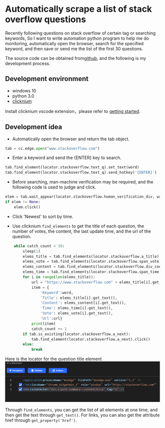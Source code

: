 # Automatically scrape a list of stack overflow questions

Recently following questions on stack overflow of certain tag or searching keywords, So I want to write automation python program to help me do monitoring, automatically open the browser, search for the specified keyword, and then save or send me the list of the first 30 questions.

The source code can be obtained from[github](https://github.com/automation9417/automation-samples/tree/main/StackOverflow), and the following is my development process.

## Development environment
- windows 10
- python 3.0
- [clicknium](https://www.clicknium.com)

Install clicknium vscode extension，please refer to [getting started](https://marketplace.visualstudio.com/items?itemName=ClickCorp.clicknium).

## Development idea
- Automatically open the browser and return the tab object.
```python
tab = cc.edge.open("www.stackoverflow.com")
```
- Enter a keyword and send the {ENTER} key to search.
```python
tab.find_element(locator.stackoverflow.text_q).set_text(word)
tab.find_element(locator.stackoverflow.text_q).send_hotkey('{ENTER}')
```
- Before searching, man-machine verification may be required, and the following code is used to judge and click.
```python
elem = tab.wait_appear(locator.stackoverflow.human_verification_div, wait_timeout=5)
if elem != None:
    elem.click()
```

- Click 'Newest' to sort by time.

- Use clicknium `find_elements` to get the title of each question, the number of votes, the content, the last update time, and the url of the question.
```python
    while catch_count < 30:
        sleep(1)
        elems_title = tab.find_elements(locator.stackoverflow.a_title)
        elems_vote = tab.find_elements(locator.stackoverflow.span_vote)
        elems_content = tab.find_elements(locator.stackoverflow.div_content)
        elems_time = tab.find_elements(locator.stackoverflow.span_time)
        for i in range(len(elems_title)):
            url = "https://www.stackoverflow.com" + elems_title[i].get_property('href')
            item = {
                'Keyword':word, 
                'Title': elems_title[i].get_text(), 
                'Content': elems_content[i].get_text(),
                'Time': elems_time[i].get_text(),
                'Vote': elems_vote[i].get_text(),
                'Url':url}
            print(item)
            catch_count += 1
        if tab.is_existing(locator.stackoverflow.a_next):
            tab.find_element(locator.stackoverflow.a_next).click()
        else:
            break
```
Here is the locator for the question title element
![locator1](img/locator1.png)

Through `find_elements`, you can get the list of all elements at one time, and then get the text through `get_text()`. For links, you can also get the attribute href through `get_property('href')`.


